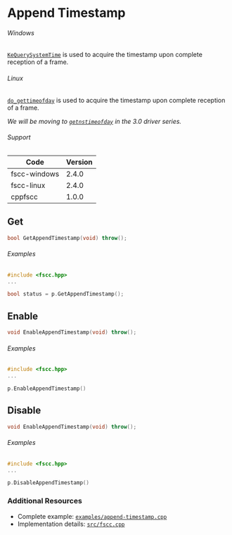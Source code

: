 # Append Timestamp

###### Windows
[`KeQuerySystemTime`](http://msdn.microsoft.com/en-us/library/windows/hardware/ff553068.aspx) is used to acquire the timestamp upon complete reception of a frame.

###### Linux
[`do_gettimeofday`](http://www.fsl.cs.sunysb.edu/kernel-api/re29.html) is used to acquire the timestamp upon complete reception of a frame.

_We will be moving to [`getnstimeofday`](http://www.gnugeneration.com/books/linux/2.6.20/kernel-api/re32.html) in the 3.0 driver series._

###### Support
| Code | Version |
| ---- | ------- |
| fscc-windows | 2.4.0 |
| fscc-linux | 2.4.0 |
| cppfscc | 1.0.0 |


## Get
```c++
bool GetAppendTimestamp(void) throw();
```

###### Examples
```c++
#include <fscc.hpp>
...

bool status = p.GetAppendTimestamp();
```


## Enable
```c++
void EnableAppendTimestamp(void) throw();
```

###### Examples
```c++
#include <fscc.hpp>
...

p.EnableAppendTimestamp()
```


## Disable
```c++
void EnableAppendTimestamp(void) throw();
```

###### Examples
```c++
#include <fscc.hpp>
...

p.DisableAppendTimestamp()
```


### Additional Resources
- Complete example: [`examples/append-timestamp.cpp`](../examples/append-timestamp.cpp)
- Implementation details: [`src/fscc.cpp`](../src/fscc.cpp)
